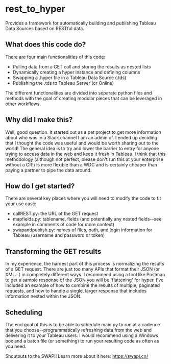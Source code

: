 # rest_to_hyper
Provides a framework for automatically building and publishing Tableau Data Sources based on RESTful data.

## What does this code do?
There are four main functionalities of this code:
- Pulling data from a GET call and storing the results as nested lists
- Dynamically creating a hyper instance and defining columns
- Swapping a .hyper file in a Tableau Data Source (.tds)
- Publishing the .tds to Tableau Server (or Online)

The different functionalities are divided into separate python files and methods with the goal of creating modular pieces that can be leveraged in other workflows.

## Why did I make this?
Well, good question. It started out as a pet project to get more information about who was in a Slack channel I am an admin of. I ended up deciding that I thought the code was useful and would be worth sharing out to the world! The general idea is to try and lower the barrier to entry for anyone trying to access data in the web and keep it fresh in Tableau. I think that this methodology (although not perfect, please don't run this at your enterprise without a CR!) is more flexible than a WDC and is certainly cheaper than paying a partner to pipe the data around.


## How do I get started?
There are several key places where you will need to modify the code to fit your use case:
- callREST.py: the URL of the GET request
- mapfields.py: tablename, fields (and potentially any nested fields--see example in comments of code for more context)
- swapandpublish.py: names of files, path, and login information for Tableau (username and password or token)


## Transforming the GET results
In my experience, the hardest part of this process is normalizing the results of a GET request. There are just too many APIs that format their JSON (or XML...) in completely different ways. I recommend using a tool like Postman to get a sample response of the JSON you will be 'flattening' for hyper. I've included an example of how to combine the results of multiple, paginated requests, and how to handle a single, larger response that includes information nested within the JSON.

## Scheduling
The end goal of this is to be able to schedule main.py to run at a cadence that you choose--programmatically refreshing data from the web and delivering it to your Tableau users. I would recommend using a Windows box and a batch file (or something) to run your resulting code as often as you need.

Shoutouts to the SWAPI! Learn more about it here:
https://swapi.co/
